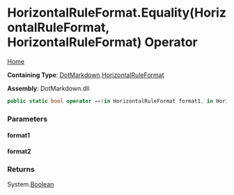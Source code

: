<a name="_top"></a>

# HorizontalRuleFormat\.Equality\(HorizontalRuleFormat, HorizontalRuleFormat\) Operator

[Home](../../../README.md#_top)

**Containing Type**: [DotMarkdown](../../README.md#_top)\.[HorizontalRuleFormat](../README.md#_top)

**Assembly**: DotMarkdown\.dll

```csharp
public static bool operator ==(in HorizontalRuleFormat format1, in HorizontalRuleFormat format2)
```

### Parameters

#### format1

#### format2

### Returns

System\.[Boolean](https://docs.microsoft.com/en-us/dotnet/api/system.boolean)

